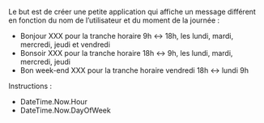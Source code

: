 Le but est de créer une petite application qui affiche un message différent en fonction du nom de l’utilisateur et du moment de la journée :
* Bonjour XXX pour la tranche horaire 9h <-> 18h, les lundi, mardi, mercredi, jeudi et vendredi
* Bonsoir XXX pour la tranche horaire 18h <-> 9h, les lundi, mardi, mercredi, jeudi
* Bon week-end XXX pour la tranche horaire vendredi 18h <-> lundi 9h

Instructions :
* DateTime.Now.Hour
* DateTime.Now.DayOfWeek
